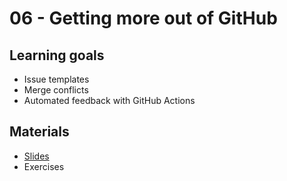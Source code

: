 # 06 - Getting more out of GitHub

## Learning goals

- Issue templates
- Merge conflicts
- Automated feedback with GitHub Actions

## Materials

- [Slides](https://rstudio-conf-2020.github.io/design-ds-classroom/materials/06-more-github/slides/06-more-github.html#1)
- Exercises